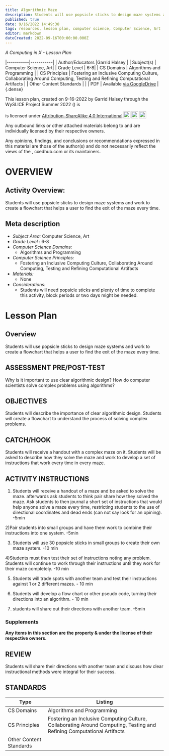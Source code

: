 ```yaml
---
title: Algorithmic Maze
description: Students will use popsicle sticks to design maze systems and work to create a flowchart that helps a user to find the exit of the maze every time.
published: true
date: 9/16/2022 14:49:38
tags: resources, lesson plan, computer science, Computer Science, Art 
editor: markdown
dateCreated: 2022-09-16T00:00:00.000Z
---
```

*A Computing in X - Lesson Plan*

|-----------|-----------|
| Author/Educators |Garrid Halsey |
| Subject(s) | Computer Science, Art|
| Grade Level | 6-8|
| CS Domains | Algorithms and Programming |
| CS Principles | Fostering an Inclusive Computing Culture, Collaborating Around Computing, Testing and Refining Computational Artifacts |
| Other Content Standards |  | 
| PDF | Available [via GoogleDrive]() |
{.dense}






This lesson plan, created on 9-16-2022 by Garrid Halsey through the  WySLICE Project Summer 2022 () is  <p xmlns:cc="http://creativecommons.org/ns#" >  is licensed under <a href="http://creativecommons.org/licenses/by-sa/4.0/?ref=chooser-v1" target="_blank" rel="license noopener noreferrer" style="display:inline-block;">Attribution-ShareAlike 4.0 International<img style="height:22px!important;margin-left:3px;vertical-align:text-bottom;" src="https://mirrors.creativecommons.org/presskit/icons/cc.svg?ref=chooser-v1"><img style="height:22px!important;margin-left:3px;vertical-align:text-bottom;" src="https://mirrors.creativecommons.org/presskit/icons/by.svg?ref=chooser-v1"><img style="height:22px!important;margin-left:3px;vertical-align:text-bottom;" src="https://mirrors.creativecommons.org/presskit/icons/sa.svg?ref=chooser-v1"></a></p>


Any outbound links or other attached materials belong to and are individually licensed by their respective owners. 


Any opinions, findings, and conclusions or recommendations expressed in this material are those of the author(s) and do not necessarily reflect the views of the , cxedhub.com or its maintainers.


# OVERVIEW
## Activity Overview:  
Students will use popsicle sticks to design maze systems and work to create a flowchart that helps a user to find the exit of the maze every time.
## Meta description
+ *Subject Area:* Computer Science, Art 
+ *Grade Level :* 6-8 
+ *Computer Science Domains:*
   + Algorithms and Programming
+ *Computer Science Principles:*
   + Fostering an Inclusive Computing Culture, Collaborating Around Computing, Testing and Refining Computational Artifacts
+ *Materials:* 
   + None
+ *Considerations:*
   + Students will need popsicle sticks and plenty of time to complete this activity, block periods or two days might be needed.


# Lesson Plan
## Overview
Students will use popsicle sticks to design maze systems and work to create a flowchart that helps a user to find the exit of the maze every time.
## ASSESSMENT PRE/POST-TEST
Why is it important to use clear algorithmic design?
How do computer scientists solve complex problems using algorithms?
## OBJECTIVES
Students will describe the importance of clear algorithmic design. 
Students will create a flowchart to understand the process of solving complex problems.


## CATCH/HOOK
Students will receive a handout with a complex maze on it. Students will be asked to describe how they solve the maze and work to develop a set of instructions that work every time in every maze.


## ACTIVITY INSTRUCTIONS
1) Students will receive a handout of a maze and be asked to solve the maze. afterwards ask students to think pair share how they solved the maze. Ask students to then journal a short set of instructions that would help anyone solve a maze every time, restricting students to the use of directional coordinates and dead ends (can not say look for an opining). -5min


2)Pair students into small groups and have them work to combine their instructions into one system. -5min


3) Students will use 30 popsicle sticks in small groups to create their own maze system. -10 min


4)Students must then test their set of instructions noting any problem. Students will continue to work through their instructions until they work for their maze completely. -10 min


5) Students will trade spots with another team and test their instructions against 1 or 2 different mazes.  - 10 min


6) Students will develop a flow chart or other pseudo code, turning their directions into an algorithm.  - 10 min


7) students will share out their directions with another team. -5min


### Supplements
**Any items in this section are the property & under the license of their respective owners.**






## REVIEW
Students will share their directions with another team and discuss how clear instructional methods were integral for their success.
## STANDARDS        
| Type | Listing | 
|-----------|-----------|
| CS Domains  | Algorithms and Programming|
| CS Principles   | Fostering an Inclusive Computing Culture, Collaborating Around Computing, Testing and Refining Computational Artifacts|
| Other Content Standards |   |